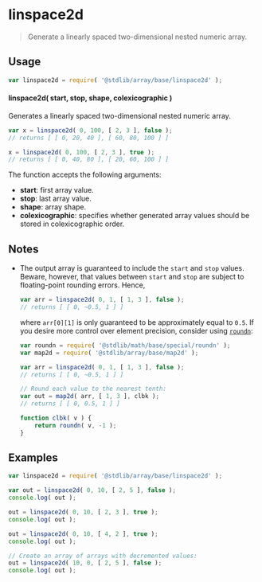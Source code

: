 <!--

@license Apache-2.0

Copyright (c) 2025 The Stdlib Authors.

Licensed under the Apache License, Version 2.0 (the "License");
you may not use this file except in compliance with the License.
You may obtain a copy of the License at

   http://www.apache.org/licenses/LICENSE-2.0

Unless required by applicable law or agreed to in writing, software
distributed under the License is distributed on an "AS IS" BASIS,
WITHOUT WARRANTIES OR CONDITIONS OF ANY KIND, either express or implied.
See the License for the specific language governing permissions and
limitations under the License.

-->

# linspace2d

> Generate a linearly spaced two-dimensional nested numeric array.

<section class="usage">

## Usage

```javascript
var linspace2d = require( '@stdlib/array/base/linspace2d' );
```

#### linspace2d( start, stop, shape, colexicographic )

Generates a linearly spaced two-dimensional nested numeric array.

```javascript
var x = linspace2d( 0, 100, [ 2, 3 ], false );
// returns [ [ 0, 20, 40 ], [ 60, 80, 100 ] ]

x = linspace2d( 0, 100, [ 2, 3 ], true );
// returns [ [ 0, 40, 80 ], [ 20, 60, 100 ] ]
```

The function accepts the following arguments:

-   **start**: first array value.
-   **stop**: last array value.
-   **shape**: array shape.
-   **colexicographic**: specifies whether generated array values should be stored in colexicographic order.

</section>

<!-- /.usage -->

<section class="notes">

## Notes

-   The output array is guaranteed to include the `start` and `stop` values. Beware, however, that values between `start` and `stop` are subject to floating-point rounding errors. Hence,

    ```javascript
    var arr = linspace2d( 0, 1, [ 1, 3 ], false );
    // returns [ [ 0, ~0.5, 1 ] ]
    ```

    where `arr[0][1]` is only guaranteed to be approximately equal to `0.5`. If you desire more control over element precision, consider using [`roundn`][@stdlib/math/base/special/roundn]:

    ```javascript
    var roundn = require( '@stdlib/math/base/special/roundn' );
    var map2d = require( '@stdlib/array/base/map2d' );

    var arr = linspace2d( 0, 1, [ 1, 3 ], false );
    // returns [ [ 0, ~0.5, 1 ] ]

    // Round each value to the nearest tenth:
    var out = map2d( arr, [ 1, 3 ], clbk );
    // returns [ [ 0, 0.5, 1 ] ]

    function clbk( v ) {
        return roundn( v, -1 );
    }
    ```

</section>

<!-- /.notes -->

<section class="examples">

## Examples

<!-- eslint no-undef: "error" -->

```javascript
var linspace2d = require( '@stdlib/array/base/linspace2d' );

var out = linspace2d( 0, 10, [ 2, 5 ], false );
console.log( out );

out = linspace2d( 0, 10, [ 2, 3 ], true );
console.log( out );

out = linspace2d( 0, 10, [ 4, 2 ], true );
console.log( out );

// Create an array of arrays with decremented values:
out = linspace2d( 10, 0, [ 2, 5 ], false );
console.log( out );
```

</section>

<!-- /.examples -->

<!-- Section for related `stdlib` packages. Do not manually edit this section, as it is automatically populated. -->

<section class="related">

</section>

<!-- /.related -->

<!-- Section for all links. Make sure to keep an empty line after the `section` element and another before the `/section` close. -->

<section class="links">

[@stdlib/math/base/special/roundn]: https://github.com/stdlib-js/stdlib/tree/develop/lib/node_modules/%40stdlib/math/base/special/roundn

</section>

<!-- /.links -->
